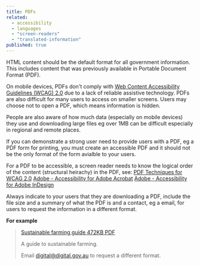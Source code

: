 ```yaml
---
title: PDFs
related: 
  - accessibility
  - languages
  - "screen-readers"
  - "translated-information"
published: true
---
```


HTML content should be the default format for all government information. This includes content that was previously available in Portable Document Format (PDF).

On mobile devices, PDFs don't comply with [Web Content Accessibility Guidelines (WCAG) 2.0](https://www.w3.org/TR/WCAG20/) due to a lack of reliable assistive technology. PDFs are also difficult for many users to access on smaller screens. Users may choose not to open a PDF, which means information is hidden.

People are also aware of how much data (especially on mobile devices) they use and downloading large files eg over 1MB can be difficult especially in regional and remote places.

If you can demonstrate a strong user need to provide users with a PDF, eg a PDF form for printing, you must create an accessible PDF and it should not be the only format of the form avialble to your users.

For a PDF to be accessible, a screen reader needs to know the logical order of the content (structural heirachy) in the PDF, see:
[PDF Techniques for WCAG 2.0](https://www.w3.org/TR/2014/NOTE-WCAG20-TECHS-20140408/pdf.html)
[Adobe - Accessibility for Adobe Acrobat](http://www.adobe.com/accessibility/products/acrobat.html)
[Adobe - Accessibility for Adobe InDesign](http://www.adobe.com/accessibility/products/indesign.html)

Always indicate to your users that they are downloading a PDF, include the file size and a summary of what the PDF is and a contact, eg a email, for users to request the information in a different format.

**For example**

> [Sustainable farming guide 472KB PDF]()
> 
> A guide to sustainable farming. 
>
> Email [digital@digital.gov.au]() to request a different format.
